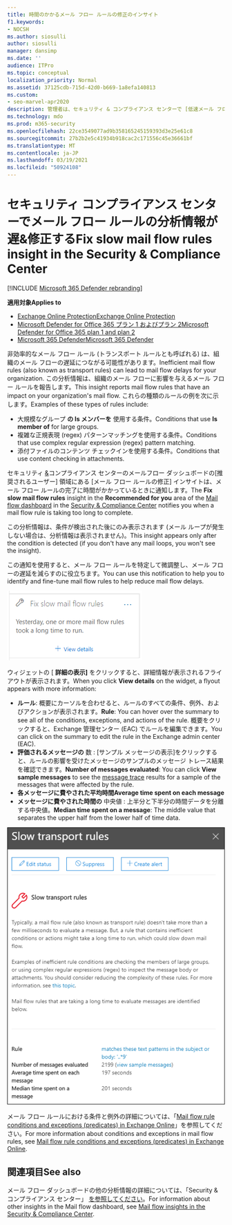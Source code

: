 ```yaml
---
title: 時間のかかるメール フロー ルールの修正のインサイト
f1.keywords:
- NOCSH
ms.author: siosulli
author: siosulli
manager: dansimp
ms.date: ''
audience: ITPro
ms.topic: conceptual
localization_priority: Normal
ms.assetid: 37125cdb-715d-42d0-b669-1a8efa140813
ms.custom:
- seo-marvel-apr2020
description: 管理者は、セキュリティ & コンプライアンス センターで [低速メール フロー ルールの修正] 分析情報を使用して、組織内の非効率的または壊れたメール フロー ルール (トランスポート ルールとも呼ばれる) を特定して修正する方法について説明します。
ms.technology: mdo
ms.prod: m365-security
ms.openlocfilehash: 22ce3549077ad9b358165245159393d3e25e61c8
ms.sourcegitcommit: 27b2b2e5c41934b918cac2c171556c45e36661bf
ms.translationtype: MT
ms.contentlocale: ja-JP
ms.lasthandoff: 03/19/2021
ms.locfileid: "50924108"
---
```

# <a name="fix-slow-mail-flow-rules-insight-in-the-security--compliance-center"></a><span data-ttu-id="a4385-103">セキュリティ コンプライアンス センターでメール フロー ルールの分析情報が遅&修正する</span><span class="sxs-lookup"><span data-stu-id="a4385-103">Fix slow mail flow rules insight in the Security & Compliance Center</span></span>

[!INCLUDE [Microsoft 365 Defender rebranding](../includes/microsoft-defender-for-office.md)]

<span data-ttu-id="a4385-104">**適用対象**</span><span class="sxs-lookup"><span data-stu-id="a4385-104">**Applies to**</span></span>
- [<span data-ttu-id="a4385-105">Exchange Online Protection</span><span class="sxs-lookup"><span data-stu-id="a4385-105">Exchange Online Protection</span></span>](exchange-online-protection-overview.md)
- [<span data-ttu-id="a4385-106">Microsoft Defender for Office 365 プラン 1 およびプラン 2</span><span class="sxs-lookup"><span data-stu-id="a4385-106">Microsoft Defender for Office 365 plan 1 and plan 2</span></span>](office-365-atp.md)
- [<span data-ttu-id="a4385-107">Microsoft 365 Defender</span><span class="sxs-lookup"><span data-stu-id="a4385-107">Microsoft 365 Defender</span></span>](../mtp/microsoft-threat-protection.md)

<span data-ttu-id="a4385-108">非効率的なメール フロー ルール (トランスポート ルールとも呼ばれる) は、組織のメール フローの遅延につながる可能性があります。</span><span class="sxs-lookup"><span data-stu-id="a4385-108">Inefficient mail flow rules (also known as transport rules) can lead to mail flow delays for your organization.</span></span> <span data-ttu-id="a4385-109">この分析情報は、組織のメール フローに影響を与えるメール フロー ルールを報告します。</span><span class="sxs-lookup"><span data-stu-id="a4385-109">This insight reports mail flow rules that have an impact on your organization's mail flow.</span></span> <span data-ttu-id="a4385-110">これらの種類のルールの例を次に示します。</span><span class="sxs-lookup"><span data-stu-id="a4385-110">Examples of these types of rules include:</span></span>

- <span data-ttu-id="a4385-111">大規模なグループ **の Is メンバーを** 使用する条件。</span><span class="sxs-lookup"><span data-stu-id="a4385-111">Conditions that use **Is member of** for large groups.</span></span>
- <span data-ttu-id="a4385-112">複雑な正規表現 (regex) パターンマッチングを使用する条件。</span><span class="sxs-lookup"><span data-stu-id="a4385-112">Conditions that use complex regular expression (regex) pattern matching.</span></span>
- <span data-ttu-id="a4385-113">添付ファイルのコンテンツ チェックインを使用する条件。</span><span class="sxs-lookup"><span data-stu-id="a4385-113">Conditions that use content checking in attachments.</span></span>

<span data-ttu-id="a4385-114">セキュリティ [&](https://protection.office.com)コンプライアンス センターのメールフロー ダッシュボードの[](mail-flow-insights-v2.md)[推奨されるユーザー] 領域にある [メール フロー ルールの修正] インサイトは、メール フロー ルールの完了に時間がかかっているときに通知します。</span><span class="sxs-lookup"><span data-stu-id="a4385-114">The **Fix slow mail flow rules** insight in the **Recommended for you** area of the [Mail flow dashboard](mail-flow-insights-v2.md) in the [Security & Compliance Center](https://protection.office.com) notifies you when a mail flow rule is taking too long to complete.</span></span>

<span data-ttu-id="a4385-115">この分析情報は、条件が検出された後にのみ表示されます (メール ループが発生しない場合は、分析情報は表示されません)。</span><span class="sxs-lookup"><span data-stu-id="a4385-115">This insight appears only after the condition is detected (if you don't have any mail loops, you won't see the insight).</span></span>

<span data-ttu-id="a4385-116">この通知を使用すると、メール フロー ルールを特定して微調整し、メール フローの遅延を減らすのに役立ちます。</span><span class="sxs-lookup"><span data-stu-id="a4385-116">You can use this notification to help you to identify and fine-tune mail flow rules to help reduce mail flow delays.</span></span>

![メール フロー ダッシュボードの [おすすめ] 領域でメール フロー ルールの低速分析情報を修正する](../../media/mfi-fix-slow-mail-flow-rules.png)

<span data-ttu-id="a4385-118">ウィジェットの [ **詳細の表示]** をクリックすると、詳細情報が表示されるフライアウトが表示されます。</span><span class="sxs-lookup"><span data-stu-id="a4385-118">When you click **View details** on the widget, a flyout appears with more information:</span></span>

- <span data-ttu-id="a4385-119">**ルール**: 概要にカーソルを合わせると、ルールのすべての条件、例外、およびアクションが表示されます。</span><span class="sxs-lookup"><span data-stu-id="a4385-119">**Rule**: You can hover over the summary to see all of the conditions, exceptions, and actions of the rule.</span></span> <span data-ttu-id="a4385-120">概要をクリックすると、Exchange 管理センター (EAC) でルールを編集できます。</span><span class="sxs-lookup"><span data-stu-id="a4385-120">You can click on the summary to edit the rule in the Exchange admin center (EAC).</span></span>
- <span data-ttu-id="a4385-121">**評価されるメッセージの** 数 : [サンプル メッセージの表示][](message-trace-scc.md)をクリックすると、ルールの影響を受けたメッセージのサンプルのメッセージ トレース結果を確認できます。</span><span class="sxs-lookup"><span data-stu-id="a4385-121">**Number of messages evaluated**: You can click **View sample messages** to see the [message trace](message-trace-scc.md) results for a sample of the messages that were affected by the rule.</span></span>
- <span data-ttu-id="a4385-122">**各メッセージに費やされた平均時間**</span><span class="sxs-lookup"><span data-stu-id="a4385-122">**Average time spent on each message**</span></span>
- <span data-ttu-id="a4385-123">**メッセージに費やされた時間の** 中央値 : 上半分と下半分の時間データを分離する中央値。</span><span class="sxs-lookup"><span data-stu-id="a4385-123">**Median time spent on a message**: The middle value that separates the upper half from the lower half of time data.</span></span>

![[低速メール フロー ルールの修正] インサイトの [詳細の表示] をクリックした後に表示される詳細フライアウト](../../media/mfi-fix-slow-mail-flow-rules-details.png)

<span data-ttu-id="a4385-125">メール フロー ルールにおける条件と例外の詳細については、「[Mail flow rule conditions and exceptions (predicates) in Exchange Online](/Exchange/security-and-compliance/mail-flow-rules/conditions-and-exceptions)」を参照してください。</span><span class="sxs-lookup"><span data-stu-id="a4385-125">For more information about conditions and exceptions in mail flow rules, see [Mail flow rule conditions and exceptions (predicates) in Exchange Online](/Exchange/security-and-compliance/mail-flow-rules/conditions-and-exceptions).</span></span>

## <a name="see-also"></a><span data-ttu-id="a4385-126">関連項目</span><span class="sxs-lookup"><span data-stu-id="a4385-126">See also</span></span>

<span data-ttu-id="a4385-127">メール フロー ダッシュボードの他の分析情報の詳細については、「Security & コンプライアンス センター」 [を参照してください](mail-flow-insights-v2.md)。</span><span class="sxs-lookup"><span data-stu-id="a4385-127">For information about other insights in the Mail flow dashboard, see [Mail flow insights in the Security & Compliance Center](mail-flow-insights-v2.md).</span></span>